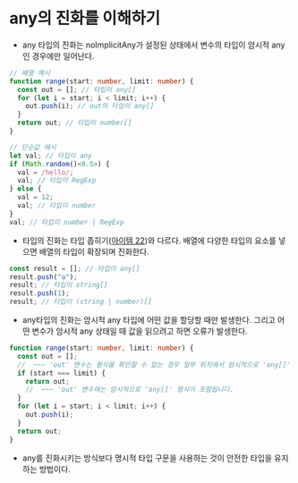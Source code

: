 # any의 진화를 이해하기

- any 타입의 진화는 noImplicitAny가 설정된 상태에서 변수의 타입이 암시적 any인 경우에만 일어난다.

```ts
// 배열 예시
function range(start: number, limit: number) {
  const out = []; // 타입이 any[]
  for (let i = start; i < limit; i++) {
    out.push(i); // out의 타입이 any[]
  }
  return out; // 타입이 number[]
}

// 단순값 예시
let val; // 타입이 any
if (Math.random()<0.5>) {
  val = /hello/;
  val; // 타입이 RegExp
} else {
  val = 12;
  val; // 타입이 number
}
val; // 타입이 number | RegExp
```

- 타입의 진화는 타입 좁히기([아이템 22](https://github.com/okdol1/Book-Effective-TypeScript/blob/main/ch03_%ED%83%80%EC%9E%85_%EC%B6%94%EB%A1%A0/item22.md))와 다르다. 배열에 다양한 타입의 요소를 넣으면 배열의 타입이 확장되며 진화한다.

```ts
const result = []; // 타입이 any[]
result.push("a");
result; // 타입이 string[]
result.push(1);
result; // 타입이 (string | number)[]
```

- any타입의 진화는 암시적 any 타입에 어떤 값을 할당할 때만 발생한다. 그리고 어떤 변수가 암시적 any 상태일 때 값을 읽으려고 하면 오류가 발생한다.

```ts
function range(start: number, limit: number) {
  const out = [];
  //  ~~~ 'out' 변수는 형식을 확인할 수 없는 경우 일부 위치에서 암시적으로 'any[]' 형식입니다.
  if (start === limit) {
    return out;
    //  ~~~ 'out' 변수에는 암시적으로 'any[]' 형식이 포함됩니다.
  }
  for (let i = start; i < limit; i++) {
    out.push(i);
  }
  return out;
}
```

- any를 진화시키는 방식보다 명시적 타입 구문을 사용하는 것이 안전한 타입을 유지하는 방법이다.
